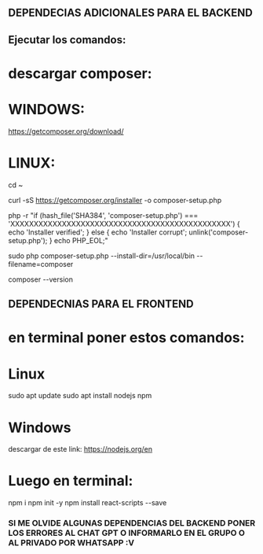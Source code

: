 ## DEPENDECIAS ADICIONALES PARA EL BACKEND

## Ejecutar los comandos:
# descargar composer:
# WINDOWS:
https://getcomposer.org/download/

# LINUX:
cd ~

curl -sS https://getcomposer.org/installer -o composer-setup.php

php -r "if (hash_file('SHA384', 'composer-setup.php') === 'XXXXXXXXXXXXXXXXXXXXXXXXXXXXXXXXXXXXXXXXXXXXXXX') { echo 'Installer verified'; } else { echo 'Installer corrupt'; unlink('composer-setup.php'); } echo PHP_EOL;"

sudo php composer-setup.php --install-dir=/usr/local/bin --filename=composer

composer --version

## DEPENDECNIAS PARA EL FRONTEND

# en terminal poner estos comandos:
# Linux
sudo apt update
sudo apt install nodejs npm

# Windows
descargar de este link: https://nodejs.org/en

# Luego en terminal:
npm i
npm init -y
npm install react-scripts --save

### SI ME OLVIDE ALGUNAS DEPENDENCIAS DEL BACKEND PONER LOS ERRORES AL CHAT GPT O INFORMARLO EN EL GRUPO O AL PRIVADO POR WHATSAPP :V
